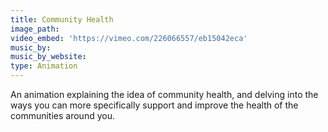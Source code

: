 ```yaml
---
title: Community Health
image_path:
video_embed: 'https://vimeo.com/226066557/eb15042eca'
music_by:
music_by_website:
type: Animation
---
```



An animation explaining the idea of community health, and delving into the ways you can more specifically support and improve the health of the communities around you.